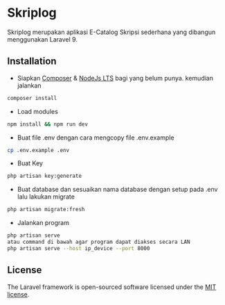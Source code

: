 # Skriplog

Skriplog merupakan aplikasi E-Catalog Skripsi sederhana yang dibangun menggunakan Laravel 9.

## Installation

-   Siapkan [Composer](https://getcomposer.org/download/) & [NodeJs LTS](https://nodejs.org/id) bagi yang belum punya. kemudian jalankan

```bash
composer install
```

-   Load modules

```bash
npm install && npm run dev
```

-   Buat file .env dengan cara mengcopy file .env.example

```bash
cp .env.example .env
```

-   Buat Key

```bash
php artisan key:generate
```

-   Buat database dan sesuaikan nama database dengan setup pada .env lalu lakukan migrate

```bash
php artisan migrate:fresh
```

-   Jalankan program

```bash
php artisan serve
atau command di bawah agar program dapat diakses secara LAN
php artisan serve --host ip_device --port 8000
```

## License

The Laravel framework is open-sourced software licensed under the [MIT license](https://opensource.org/licenses/MIT).
